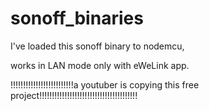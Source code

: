 # sonoff_binaries

I've loaded this sonoff binary to nodemcu, 

works in LAN mode only with eWeLink app. 





!!!!!!!!!!!!!!!!!!!!!!!!!a youtuber is copying this free project!!!!!!!!!!!!!!!!!!!!!!!!!!!!!!!!!!!!!!!
